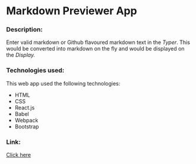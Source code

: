 # Markdown  Previewer App
### Description:
Enter valid markdown or Github flavoured markdown text in the *Typer*. This would be converted into markdown on the fly and would be displayed on the *Display.*

### Technologies used:
This web app used the following technologies:
* HTML
* CSS
* React.js
* Babel
* Webpack
* Bootstrap 

### Link:
[Click here](https://react-down.netlify.com/)